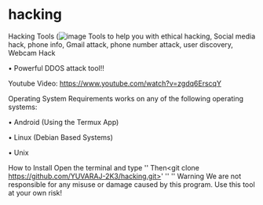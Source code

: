 # hacking
Hacking Tools
(![image](https://raw.github.com/YUVARAJ-2K3/hacking/blob/main/hack.png)
Tools to help you with ethical hacking, Social media hack, phone info, Gmail attack, phone number attack, user discovery, Webcam Hack

• Powerful DDOS attack tool!!

Youtube Video: https://www.youtube.com/watch?v=zgdq6ErscqY

Operating System Requirements
works on any of the following operating systems:

• Android (Using the Termux App)

• Linux (Debian Based Systems)

• Unix

How to Install
Open the terminal and type '<pkg install git>'
Then<git clone https://github.com/YUVARAJ-2K3/hacking.git>'
'<cd hacking>'
'<bash hack.sh>'
Warning
We are not responsible for any misuse or damage caused by this program. Use this tool at your own risk!
